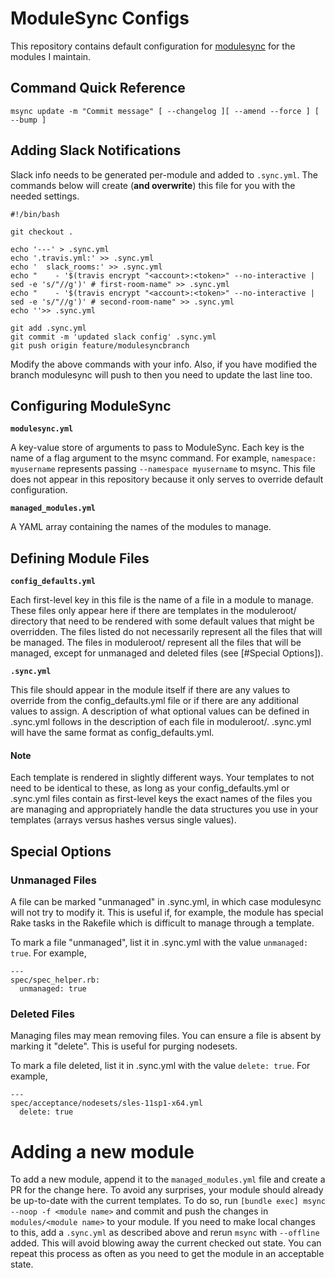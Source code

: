 # ModuleSync Configs

This repository contains default configuration for
[modulesync](https://github.com/voxpupuli/modulesync) for the modules
I maintain.


## Command Quick Reference

```
msync update -m "Commit message" [ --changelog ][ --amend --force ] [ --bump ]
```


## Adding Slack Notifications

Slack info needs to be generated per-module and added to `.sync.yml`. The
commands below will create (**and overwrite**) this file for you with the needed
settings.

```
#!/bin/bash

git checkout .

echo '---' > .sync.yml
echo '.travis.yml:' >> .sync.yml
echo '  slack_rooms:' >> .sync.yml
echo "    - '$(travis encrypt "<account>:<token>" --no-interactive | sed -e 's/"//g')' # first-room-name" >> .sync.yml
echo "    - '$(travis encrypt "<account>:<token>" --no-interactive | sed -e 's/"//g')' # second-room-name" >> .sync.yml
echo ''>> .sync.yml

git add .sync.yml
git commit -m 'updated slack config' .sync.yml
git push origin feature/modulesyncbranch
```

Modify the above commands with your info. Also, if you have modified the branch
modulesync will push to then you need to update the last line too.


## Configuring ModuleSync

**`modulesync.yml`**

A key-value store of arguments to pass to ModuleSync. Each key is the name of a
flag argument to the msync command. For example, `namespace: myusername`
represents passing `--namespace myusername` to msync. This file does not appear
in this repository because it only serves to override default configuration.

**`managed_modules.yml`**

A YAML array containing the names of the modules to manage.


Defining Module Files
---------------------

**`config_defaults.yml`**

Each first-level key in this file is the name of a file in a module to manage.
These files only appear here if there are templates in the moduleroot/
directory that need to be rendered with some default values that might be
overridden. The files listed do not necessarily represent all the files that
will be managed. The files in moduleroot/ represent all the files that will be
managed, except for unmanaged and deleted files (see [#Special Options]).

**`.sync.yml`**

This file should appear in the module itself if there are any values to
override from the config_defaults.yml file or if there are any additional
values to assign. A description of what optional values can be defined in
.sync.yml follows in the description of each file in moduleroot/. .sync.yml
will have the same format as config_defaults.yml.


#### Note

Each template is rendered in slightly different ways. Your templates to not
need to be identical to these, as long as your config_defaults.yml or .sync.yml
files contain as first-level keys the exact names of the files you are
managing and appropriately handle the data structures you use in your templates
(arrays versus hashes versus single values).


## Special Options


### Unmanaged Files

A file can be marked "unmanaged" in .sync.yml, in which case modulesync will
not try to modify it. This is useful if, for example, the module has special
Rake tasks in the Rakefile which is difficult to manage through a template.

To mark a file "unmanaged", list it in .sync.yml with the value `unmanaged:
true`. For example,

```
---
spec/spec_helper.rb:
  unmanaged: true
```


### Deleted Files

Managing files may mean removing files. You can ensure a file is absent by
marking it "delete". This is useful for purging nodesets.

To mark a file deleted, list it in .sync.yml with the value `delete: true`. For
example,

```
---
spec/acceptance/nodesets/sles-11sp1-x64.yml
  delete: true
```


# Adding a new module

To add a new module, append it to the `managed_modules.yml` file and create a PR
for the change here. To avoid any surprises, your module should already be
up-to-date with the current templates. To do so, run
`[bundle exec] msync --noop -f <module name>` and commit and push the changes in
`modules/<module name>` to your module. If you need to make local changes to
this, add a `.sync.yml` as described above and rerun `msync` with `--offline`
added. This will avoid blowing away the current checked out state. You can
repeat this process as often as you need to get the module in an acceptable
state.
